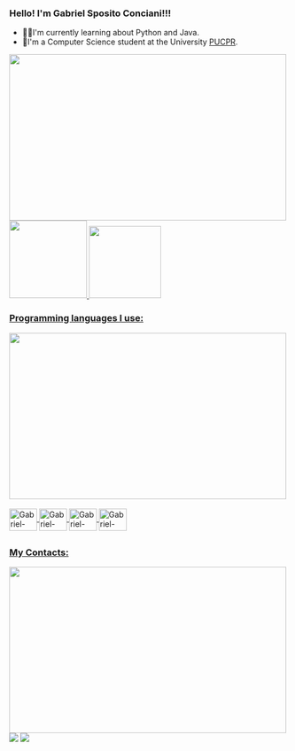 ### Hello! I'm Gabriel Sposito Conciani!!!

- 👨‍🎓I'm currently learning about Python and Java.
- 📖I'm a Computer Science student at the University <a href="https://www.pucpr.br/">PUCPR</a>.

<div>
<img src="https://media.giphy.com/media/4oMoIbIQrvCjm/giphy.gif" width="500" height="300"/>
</div>

<div>
<a href="https://github.com/GabrielScon">
  <img height="140" src="https://github-readme-stats.vercel.app/api?username=GabrielScon&show_icons=true&theme=github_dark&include_all_commits=true&count_private=true"/>
  <img height="130" src="https://github-readme-stats.vercel.app/api/top-langs/?username=GabrielScon&layout=compact&langs_count=7&theme=github_dark"/>
</div>



### Programming languages I use:



<div>
<img src="https://media.giphy.com/media/13HgwGsXF0aiGY/giphy.gif" width="500" height="300"/>
</div>



<div style="display: inline_block"><br>
  <img align="center" alt="Gabriel-Python" height="40" width="50" src="https://cdn.jsdelivr.net/gh/devicons/devicon/icons/python/python-original.svg" />
   <img align="center" alt="Gabriel-Java" height="40" width="50" src="https://cdn.jsdelivr.net/gh/devicons/devicon/icons/java/java-original.svg" />  
  <img align="center" alt="Gabriel-HTML" height="40" width="50" src="https://cdn.jsdelivr.net/gh/devicons/devicon/icons/html5/html5-original.svg" />
  <img align="center" alt="Gabriel-CSS" height="40" width="50" src="https://cdn.jsdelivr.net/gh/devicons/devicon/icons/css3/css3-original.svg" />
</div>

##

### My Contacts:



<div>
<img src="https://media.giphy.com/media/yPhqlJccIOaru/giphy.gif" width="500" height="300"/>
</div>



<div>
<a href="https://www.linkedin.com/in/gabriel-sposito-4b3081250/" target="_blank"><img src="https://img.shields.io/badge/-LinkedIn-%230077B5?style=for-the-badge&logo=linkedin&logoColor=white" target="_blank"></a> 
  <a href = "mailto:gabrielspositoconciani@gmail.com"><img src="https://img.shields.io/badge/-Gmail-%23333?style=for-the-badge&logo=gmail&logoColor=white" target="_blank"></a>
</div>

